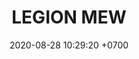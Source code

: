 ---
layout: teamCard3
permalink: /team/:title.html
categories: LA2024JN
maincover: /assets/logos/BDLF.png
puntosLJMAYO24: 17
date: 2020-08-28 10:29:20 +0700
title: LEGION MEW
route: /liga-johto
tag: johto042024
color: black
puntosLJ202404: 12
grupo: sur
background: '#F16C38'
cover: /assets/backCard.png
team: LEGION MEW
ID: LGNM
puntos: 
pj: 
#PARTIDO 1
j1: RONDA 1
p1: LEGIO MEW 
pp1: POA GIRLS
bg1: rock rock
r1: 
rr1: 
pt1: 
pj1: 
#PARTIDO 2
j2: RONDA 2
p2: MEW 
pp2: TEAM AQUA
bg2: rock rock
r2: 
rr2: 
pt2: 
pj2: 
#PARTIDO 3
j3: RONDA 3
p3: LEGION MEW
pp3: RISING STARS
bg3: rock
r3: 
rr3: 
pt3: 
pj3: 
#PARTIDO 4
j4: RONDA 4
p4: LEGION MEW
pp4: IL REBORN
bg4: rock 
r4: 
rr4: 
pt4: 
pj4: 
#PARTIDO 5
j5: RONDA 5
p5: LEGION MEW
pp5: LOT
bg5: rock 
r5: 
rr5: 
pt5: 
pj5: 
#PARTIDO 6
j6: RONDA 6
p6: LEGION MEW
pp6: LEGION P&S
bg6: rock 
r6: 
rr6: 
pt6: 
pj6: 
#PARTIDO 7
j7: RONDA 7
p7:  LEGION MEW
pp7: 7DS
bg7: rock 
r7: 
rr7: 
pt7: 
pj7: 
#PARTIDO 8
j8: RONDA 8
p8:  LEGION MEW
pp8: EK BLACK
bg8: rock 
rr8: 
r8: 
pt8: 
pj8: 
#PARTIDO 9
j9: RONDA 9
p9: LEGION MEW
pp9: TSA
bg9: rock
r9: 
rr9: 
pt9: 
pj9: 
#PARTIDO 10
j10: RONDA 10
p10: LEGION MEW
pp10: STAR-TEC B
bg10: rock 
r10: 
rr10: 
pt10: 
pj10: 
#PARTIDO 11
j11: RONDA 11
p11: LEGION MEW
pp11: DESCANSO
bg11: rock 
r11: 
rr11: 
pt11: 
pj11: 
hora: '21:10'
# pj: 11
# pt1: 1
# pt2: 3
# pt3: 2
# pt4: 3
# pt5: 0
# pt6: 3
# pt7: 0
# pt8: 1
# pt9: 0
# pt10: 1
# pt11: 3
# p1: ZODIAC
# r1: 2
# bg1: rock bg-warning
# rr1: 1
# pp1: DFS DMD
# p2: DFS DMD
# r2: 3
# rr2: 0
# bg2: rock bg-success
# pp2: MBO
# p3: DFS DMD
# r3: 2
# bg3: rock bg-info
# rr3: 1
# pp3: LAST BREATH
# p4:  DFS RUBY
# r4: 0
# bg4: rock bg-success
# rr4: 3
# pp4: DFS DMD
# p5:  no smite
# r5: 3
# bg5: rock bg-danger
# rr5: 0
# pp5: dfs dmd
# p6: jas
# r6: 0
# rr6: 3
# bg6: rock bg-success
# pp6: dfs dmd
# p7:  DFS DMD
# r7: 0
# rr7: 2
# bg7: rock bg-danger
# pp7: SOJ
# p8:  DFS DMD
# r8: 1
# bg8: rock bg-warning
# rr8: 2
# pp8: T. SATISFACTION
# p9:  DFS DMD
# r9: 0
# bg9: rock bg-danger
# rr9: 3
# pp9: S. VANGUARD
# p10:  HGO
# r10: 2
# rr10: 1
# bg10: rock bg-warning
# pp10: DFS DM
# p11: hg regios
# r11: 0
# rr11: 3
# bg11: rock bg-success
# pp11: dfs dmd
##torneos
rango: ACERO
bg: bg-johto 
torneo1: Lj my24
tps1: IN PROGRESS
tb1: card-johto
timg1: /assets/logos/LIGA-JOHTO.png
---